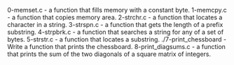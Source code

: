  0-memset.c - a function that fills memory with a constant byte.
 1-memcpy.c - a function that copies memory area.
 2-strchr.c - a function that locates a character in a string.
 3-strspn.c -  a function that gets the length of a prefix substring.
 4-strpbrk.c - a function that searches a string for any of a set of bytes.
 5-strstr.c -  a function that locates a substring.
 ./7-print_chessboard - Write a function that prints the chessboard.
8-print_diagsums.c - a function that prints the sum of the two diagonals of a square matrix of integers.
